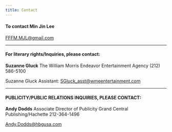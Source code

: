 ```yaml
---
title: Contact
---
```



#### To contact Min Jin Lee

[FFFM.MJL@gmail.com](mailto:FFFM.MJL@gmail.com)

---

#### For literary rights/Inquiries, please contact:

**Suzanne Gluck** The William Morris Endeavor Entertainment Agency (212) 586-5100

Suzanne Gluck Assistant: [SGluck_asst@wmeentertainment.com](javascript:void(location.href='mailto:'+String.fromCharCode(83,71,108,117,99,107,95,97,115,115,116,64,119,109,101,101,110,116,101,114,116,97,105,110,109,101,110,116,46,99,111,109)))

---

#### PUBLICITY/PUBLIC RELATIONS INQUIRIES, PLEASE CONTACT:

**Andy Dodds** Associate Director of Publicity Grand Central Publishing/Hachette 212-364-1496

[Andy.Dodds@hbgusa.com](javascript:void(location.href='mailto:'+String.fromCharCode(65,110,100,121,46,68,111,100,100,115,64,104,98,103,117,115,97,46,99,111,109)))

&nbsp;